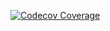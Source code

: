 [![Codecov Coverage](https://img.shields.io/codecov/c/github/vongohren/feedDownloader/master.svg?style=flat-square)](https://codecov.io/gh/vongohren/feedDownloader/)
